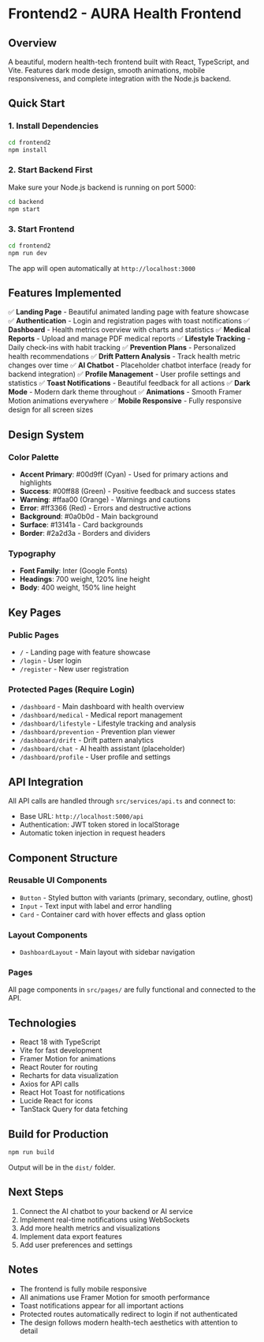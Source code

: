 # Frontend2 - AURA Health Frontend

## Overview

A beautiful, modern health-tech frontend built with React, TypeScript, and Vite. Features dark mode design, smooth animations, mobile responsiveness, and complete integration with the Node.js backend.

## Quick Start

### 1. Install Dependencies

```bash
cd frontend2
npm install
```

### 2. Start Backend First

Make sure your Node.js backend is running on port 5000:

```bash
cd backend
npm start
```

### 3. Start Frontend

```bash
cd frontend2
npm run dev
```

The app will open automatically at `http://localhost:3000`

## Features Implemented

✅ **Landing Page** - Beautiful animated landing page with feature showcase
✅ **Authentication** - Login and registration pages with toast notifications
✅ **Dashboard** - Health metrics overview with charts and statistics
✅ **Medical Reports** - Upload and manage PDF medical reports
✅ **Lifestyle Tracking** - Daily check-ins with habit tracking
✅ **Prevention Plans** - Personalized health recommendations
✅ **Drift Pattern Analysis** - Track health metric changes over time
✅ **AI Chatbot** - Placeholder chatbot interface (ready for backend integration)
✅ **Profile Management** - User profile settings and statistics
✅ **Toast Notifications** - Beautiful feedback for all actions
✅ **Dark Mode** - Modern dark theme throughout
✅ **Animations** - Smooth Framer Motion animations everywhere
✅ **Mobile Responsive** - Fully responsive design for all screen sizes

## Design System

### Color Palette

- **Accent Primary**: #00d9ff (Cyan) - Used for primary actions and highlights
- **Success**: #00ff88 (Green) - Positive feedback and success states
- **Warning**: #ffaa00 (Orange) - Warnings and cautions
- **Error**: #ff3366 (Red) - Errors and destructive actions
- **Background**: #0a0b0d - Main background
- **Surface**: #13141a - Card backgrounds
- **Border**: #2a2d3a - Borders and dividers

### Typography

- **Font Family**: Inter (Google Fonts)
- **Headings**: 700 weight, 120% line height
- **Body**: 400 weight, 150% line height

## Key Pages

### Public Pages

- `/` - Landing page with feature showcase
- `/login` - User login
- `/register` - New user registration

### Protected Pages (Require Login)

- `/dashboard` - Main dashboard with health overview
- `/dashboard/medical` - Medical report management
- `/dashboard/lifestyle` - Lifestyle tracking and analysis
- `/dashboard/prevention` - Prevention plan viewer
- `/dashboard/drift` - Drift pattern analytics
- `/dashboard/chat` - AI health assistant (placeholder)
- `/dashboard/profile` - User profile and settings

## API Integration

All API calls are handled through `src/services/api.ts` and connect to:
- Base URL: `http://localhost:5000/api`
- Authentication: JWT token stored in localStorage
- Automatic token injection in request headers

## Component Structure

### Reusable UI Components

- `Button` - Styled button with variants (primary, secondary, outline, ghost)
- `Input` - Text input with label and error handling
- `Card` - Container card with hover effects and glass option

### Layout Components

- `DashboardLayout` - Main layout with sidebar navigation

### Pages

All page components in `src/pages/` are fully functional and connected to the API.

## Technologies

- React 18 with TypeScript
- Vite for fast development
- Framer Motion for animations
- React Router for routing
- Recharts for data visualization
- Axios for API calls
- React Hot Toast for notifications
- Lucide React for icons
- TanStack Query for data fetching

## Build for Production

```bash
npm run build
```

Output will be in the `dist/` folder.

## Next Steps

1. Connect the AI chatbot to your backend or AI service
2. Implement real-time notifications using WebSockets
3. Add more health metrics and visualizations
4. Implement data export features
5. Add user preferences and settings

## Notes

- The frontend is fully mobile responsive
- All animations use Framer Motion for smooth performance
- Toast notifications appear for all important actions
- Protected routes automatically redirect to login if not authenticated
- The design follows modern health-tech aesthetics with attention to detail
